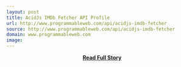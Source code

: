 ```yaml
---
layout: post
title: AcidJs IMDb Fetcher API Profile
url: http://www.programmableweb.com/api/acidjs-imdb-fetcher
source: http://www.programmableweb.com/api/acidjs-imdb-fetcher
domain: www.programmableweb.com
image: 
---
```


<p></p>
<center><p><a href="http://www.programmableweb.com/api/acidjs-imdb-fetcher" style='padding:25px; font-sze:18px; font-weight: bold;'>Read Full Story</a></p></center>
